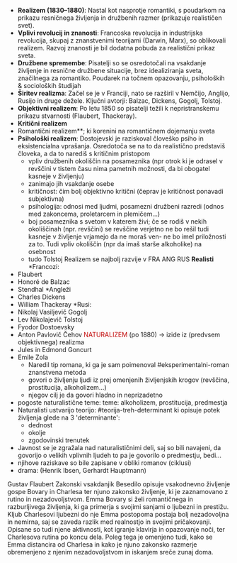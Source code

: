 - **Realizem (1830–1880)**: Nastal kot nasprotje romantiki, s poudarkom na prikazu resničnega življenja in družbenih razmer (prikazuje realističen svet).
- **Vplivi revolucij in znanosti**: Francoska revolucija in industrijska revolucija, skupaj z znanstvenimi teorijami (Darwin, Marx), so oblikovali realizem. Razvoj znanosti je bil dodatna pobuda za realistični prikaz sveta.
- **Družbene spremembe**: Pisatelji so se osredotočali na vsakdanje življenje in resnične družbene situacije, brez idealiziranja sveta, značilnega za romantiko. Poudarek na točnem opazovanju, psiholoških & socioloških študijah
- **Širitev realizma**: Začel se je v Franciji, nato se razširil v Nemčijo, Anglijo, Rusijo in druge dežele. Ključni avtorji: Balzac, Dickens, Gogolj, Tolstoj.
- **Objektivni realizem**: Po letu 1850 so pisatelji težili k nepristranskemu prikazu stvarnosti (Flaubert, Thackeray).
- **Kritični realizem**
- Romantični realizem**; ki korenini na romantičnem dojemanju sveta
- **Psihološki realizem**: Dostojevski je raziskoval človeško psiho in eksistencialna vprašanja.
	Osredotoča se na to da realistično predstaviš človeka, a da to narediš s kritičnim pristopom
	- vpliv družbenih okoliščin na posameznika (npr otrok ki je odrasel v revščini v tistem času nima pametnih možnosti, da bi obogatel kasneje v življenju)
	- zanimajo jih vsakdanje osebe
	- kritičnost: čim bolj objektivno kritični (čeprav je kritičnost ponavadi subjektivna)
	- psihologija: odnosi med ljudmi, posamezni družbeni razredi (odnos med zakoncema, proletarcem in plemičem...)
	- boj posameznika s svetom v katerem živi; če se rodiš v nekih okoliščinah (npr. revščini) se revščine verjetno ne bo rešil tudi kasneje v življenje vrjamejo da ne moraš ven- ne bo imel priložnosti za to. Tudi vpliv okoliščin (npr da imaš starše alkoholike) na osebnost
	- tudo Tolstoj
Realizem se najbolj razvije v FRA ANG RUS
**Realisti**
*Francozi:
- Flaubert
- Honoré de Balzac
- Stendhal
*Angleži
- Charles Dickens
- William Thackeray
*Rusi:
- Nikolaj Vasiljevič Gogolj
- Lev Nikolajevič Tolstoj
- Fyodor Dostoevsky
- Anton Pavlovič Čehov
<font color="#c00000">NATURALIZEM</font> (po 1880) $\rightarrow$ izide iz (predvsem objektivnega) realizma 
- Jules in Edmond Goncurt
- Emile Zola 
	- Naredil tip romana, ki ga je sam poimenoval #eksperimentalni-roman znanstvena metoda
	- govori o življenju ljudi iz prej omenjenih življenjskih krogov (revščina, prostitucija, alkoholizem...)
	- njegov cilj je da govori hladno in neprizadetno
- pogoste naturalistične teme: teme: alkoholizem, prostitucija, predmestja
- Naturalisti ustvarijo teorijo: #teorija-treh-determinant ki opisuje potek življenja glede na 3 'determinante':
	- dednost
	- okolje
	- zgodovinski trenutek
- Javnost se je zgražala nad naturalističnimi deli, saj so bili navajeni, da govorijo o velikih vplivnih ljudeh to pa je govorilo o predmestju, bedi...
- njihove raziskave so bile zapisane v obliki romanov (ciklusi)
- drama: (Henrik Ibsen, Gerhardt Hauptmann)

Gustav Flaubert
Zakonski vsakdanjik 
Besedilo opisuje vsakodnevno življenje gospe Bovary in Charlesa ter njuno zakonsko življenje, ki je zaznamovano z rutino in nezadovoljstvom. Emma Bovary si želi romantičnega in razburljivega življenja, ki ga primerja s svojimi sanjami o ljubezni in prestižu. Kljub Charlesovi ljubezni do nje Emma postopoma postaja bolj nezadovoljna in nemirna, saj se zaveda razlik med realnostjo in svojimi pričakovanji. Opisane so tudi njene aktivnosti, kot igranje klavirja in opazovanje noči, ter Charlesova rutina po koncu dela. Poleg tega je omenjeno tudi, kako se Emma distancira od Charlesa in kako je njuno zakonsko razmerje obremenjeno z njenim nezadovoljstvom in iskanjem sreče zunaj doma.